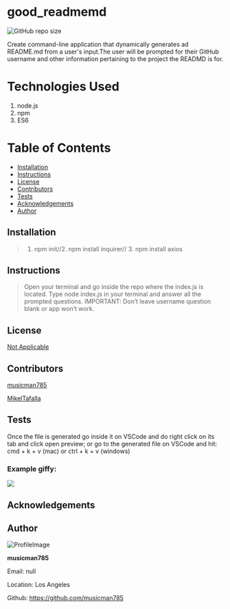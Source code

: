 
 
  # good_readmemd
  
![GitHub repo size](https://img.shields.io/github/repo-size/musicman785/good_readmemd?logo=github)
  
Create command-line application that dynamically generates ad README.md from a user's input.The user will be prompted for their GitHub username and other information pertaining to the project the READMD is for.

# Technologies Used
1. node.js
2. npm
3. ES6

# Table of Contents

* [Installation](#installation)
* [Instructions](#instructions)
* [License](#license)
* [Contributors](#contributors)
* [Tests](#tests)
* [Acknowledgements](#acknowlegments)
* [Author](#author)

## Installation
> 1. npm init//2. npm install inquirer// 3. npm install axios
 
## Instructions
> Open your terminal and go inside the repo where the index.js is located. Type node index.js in your terminal and answer all the prompted questions. IMPORTANT: Don’t leave username question blank or app won’t work.

## License

[Not Applicable](#)
  

## Contributors

[musicman785](http://github.com/musicman785)

[MikelTafalla](http://github.com/MikelTafalla)


## Tests
Once the file is generated go inside it on VSCode and do right click on its tab and click open preview; or go to the generated file on VSCode and hit: cmd + k + v (mac) or ctrl + k + v (windows)
### Example giffy: 
 ![](assets/goodread_me.gif)
## Acknowledgements



## Author

![ProfileImage](https://avatars2.githubusercontent.com/u/62310334?v=4)

**musicman785**

Email: null

Location: Los Angeles

Github: https://github.com/musicman785

